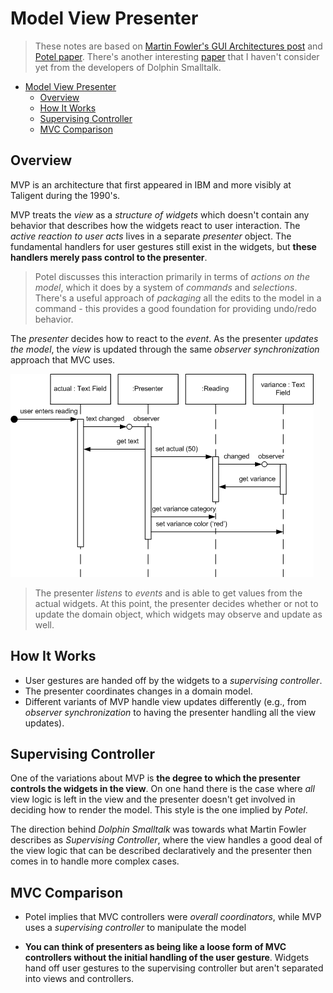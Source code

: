 # Model View Presenter

> These notes are based on [Martin Fowler's GUI Architectures post](https://www.martinfowler.com/eaaDev/uiArchs.html) and [Potel paper](http://www.wildcrest.com/Potel/Portfolio/mvp.pdf). There's another interesting [paper](http://www.object-arts.com/papers/TwistingTheTriad.PDF) that I haven't consider yet from the developers of Dolphin Smalltalk.

- [Model View Presenter](#model-view-presenter)
  - [Overview](#overview)
  - [How It Works](#how-it-works)
  - [Supervising Controller](#supervising-controller)
  - [MVC Comparison](#mvc-comparison)

## Overview

MVP is an architecture that first appeared in IBM and more visibly at Taligent during the 1990's.

MVP treats the *view* as a *structure of widgets* which doesn't contain any behavior that describes how the widgets react to user interaction. The *active reaction to user acts* lives in a separate *presenter* object. The fundamental handlers for user gestures still exist in the widgets, but **these handlers merely pass control to the presenter**.

> Potel discusses this interaction primarily in terms of *actions on the model*, which it does by a system of *commands* and *selections*. There's a useful approach of *packaging* all the edits to the model in a command - this provides a good foundation for providing undo/redo behavior.

The *presenter* decides how to react to the *event*. As the presenter *updates the model*, the *view* is updated through the same *observer synchronization* approach that MVC uses.

![](2021-11-28-19-39-17.png)

> The presenter *listens* to *events* and is able to get values from the actual widgets. At this point, the presenter decides whether or not to update the domain object, which widgets may observe and update as well.

## How It Works

* User gestures are handed off by the widgets to a *supervising controller*.
* The presenter coordinates changes in a domain model.
* Different variants of MVP handle view updates differently (e.g., from *observer synchronization* to having the presenter handling all the view updates).

## Supervising Controller

One of the variations about MVP is **the degree to which the presenter controls the widgets in the view**. On one hand there is the case where *all* view logic is left in the view and the presenter doesn't get involved in deciding how to render the model. This style is the one implied by *Potel*.

The direction behind *Dolphin Smalltalk* was towards what Martin Fowler describes as *Supervising Controller*, where the view handles a good deal of the view logic that can be described declaratively and the presenter then comes in to handle more complex cases.

## MVC Comparison

* Potel implies that MVC controllers were *overall coordinators*, while MVP uses a *supervising controller* to manipulate the model

* **You can think of presenters as being like a loose form of MVC controllers without the initial handling of the user gesture**. Widgets hand off user gestures to the supervising controller but aren't separated into views and controllers.

